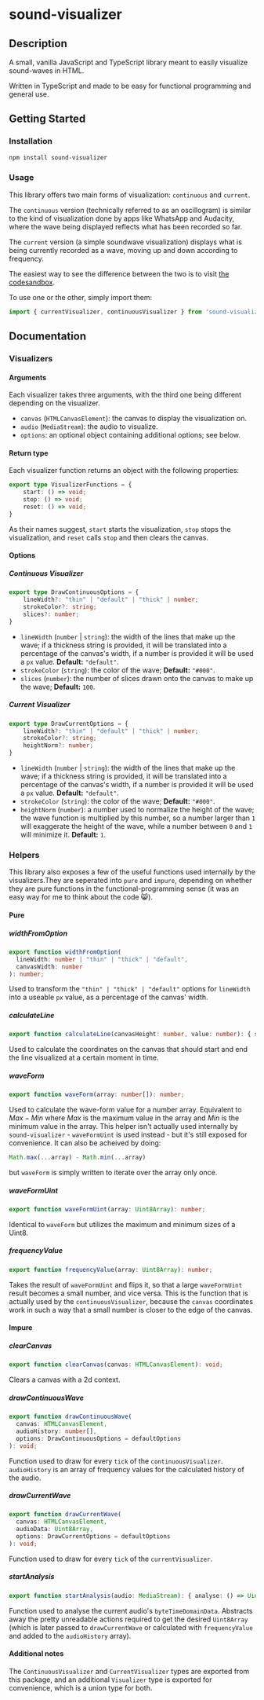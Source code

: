 # sound-visualizer

## Description

A small, vanilla JavaScript and TypeScript library meant to easily visualize sound-waves in HTML.

Written in TypeScript and made to be easy for functional programming and general use.

## Getting Started

### Installation

```bash
npm install sound-visualizer
```

### Usage

This library offers two main forms of visualization: `continuous` and `current`.

The `continuous` version (technically referred to as an oscillogram) is similar to the kind of visualization done by apps like WhatsApp and Audacity, where the wave being displayed reflects what has been recorded so far.

The `current` version (a simple soundwave visualization) displays what is being currently recorded as a wave,
moving up and down according to frequency.

The easiest way to see the difference between the two is to visit [the codesandbox](https://codesandbox.io/p/sandbox/competent-curran-wpmxlu?selection=%5B%7B%22endColumn%22%3A10%2C%22endLineNumber%22%3A19%2C%22startColumn%22%3A10%2C%22startLineNumber%22%3A19%7D%5D).

To use one or the other, simply import them:

```typescript
import { currentVisualizer, continuousVisualizer } from 'sound-visualizer';
```

## Documentation

### Visualizers

#### Arguments

Each visualizer takes three arguments,
with the third one being different depending on the visualizer.

- `canvas` (`HTMLCanvasElement`): the canvas to display the visualization on.
- `audio` (`MediaStream`): the audio to visualize.
- `options`: an optional object containing additional options; see below.

#### Return type

Each visualizer function returns an object with the following properties:

```typescript
export type VisualizerFunctions = {
    start: () => void;
    stop: () => void;
    reset: () => void;
}
```

As their names suggest, `start` starts the visualization, `stop` stops the visualization, and `reset` calls `stop` and then clears the canvas.

#### Options

##### Continuous Visualizer

```typescript
export type DrawContinuousOptions = {
    lineWidth?: "thin" | "default" | "thick" | number;
    strokeColor?: string;
    slices?: number;
}
```

- `lineWidth` (`number` | `string`): the width of the lines that make up the wave; if a thickness string is provided, it will be translated into a percentage of the canvas's width, if a number is provided it will be used a `px` value. **Default:** `"default"`.
- `strokeColor` (`string`): the color of the wave; **Default:** `"#000"`.
- `slices` (`number`): the number of slices drawn onto the canvas to make up the wave; **Default:** `100`.

##### Current Visualizer

```typescript
export type DrawCurrentOptions = {
    lineWidth?: "thin" | "default" | "thick" | number;
    strokeColor?: string;
    heightNorm?: number;
}
```

- `lineWidth` (`number` | `string`): the width of the lines that make up the wave; if a thickness string is provided, it will be translated into a percentage of the canvas's width, if a number is provided it will be used a `px` value. **Default:** `"default"`.
- `strokeColor` (`string`): the color of the wave; **Default:** `"#000"`.
- `heightNorm` (`number`): a number used to normalize the height of the wave; the wave function is multiplied by this number, so a number larger than `1` will exaggerate the height of the wave, while a number between `0` and `1` will minimize it. **Default:** `1`.

### Helpers

This library also exposes a few of the useful functions used internally by the visualizers.They are seperated into `pure` and `impure`, depending on whether they are pure functions in the functional-programming sense (it was an easy way for me to think about the code :smile_cat:).

#### Pure

##### widthFromOption

```typescript
export function widthFromOption(
  lineWidth: number | "thin" | "thick" | "default",
  canvasWidth: number
): number;
```

Used to transform the `"thin" | "thick" | "default"` options for `lineWidth` into a useable `px` value, as a percentage of the canvas' width.

##### calculateLine

```typescript
export function calculateLine(canvasHeight: number, value: number): { start: number; end: number };
```

Used to calculate the coordinates on the canvas that should start and end the line visualized at a certain moment in time.

##### waveForm

```typescript
export function waveForm(array: number[]): number;
```

Used to calculate the wave-form value for a number array. Equivalent to $Max - Min$ where $Max$ is the maximum value in the array and $Min$ is the minimum value in the array. This helper isn't actually used internally by `sound-visualizer` - `waveFormUint` is used instead - but it's still exposed for convenience. It can also be acheived by doing:

```typescript
Math.max(...array) - Math.min(...array)
```

but `waveForm` is simply written to iterate over the array only once.

##### waveFormUint

```typescript
export function waveFormUint(array: Uint8Array): number;
```

Identical to `waveForm` but utilizes the maximum and minimum sizes of a Uint8.

##### frequencyValue

```typescript
export function frequencyValue(array: Uint8Array): number;
```

Takes the result of `waveFormUint` and flips it, so that a large `waveFormUint` result becomes a small number, and vice versa. This is the function that is actually used by the `continuousVisualizer`, because the `canvas` coordinates work in such a way that a small number is closer to the edge of the canvas.

#### Impure

##### clearCanvas

```typescript
export function clearCanvas(canvas: HTMLCanvasElement): void;
```

Clears a canvas with a 2d context.

##### drawContinuousWave

```typescript
export function drawContinuousWave(
  canvas: HTMLCanvasElement,
  audioHistory: number[],
  options: DrawContinuousOptions = defaultOptions
): void;
```

Function used to draw for every `tick` of the `continuousVisualizer`. `audioHistory` is an array of frequency values for the calculated history of the audio.

##### drawCurrentWave

```typescript
export function drawCurrentWave(
  canvas: HTMLCanvasElement,
  audioData: Uint8Array,
  options: DrawCurrentOptions = defaultOptions
): void;
```

Function used to draw for every `tick` of the `currentVisualizer`.

##### startAnalysis

```typescript
export function startAnalysis(audio: MediaStream): { analyse: () => Uint8Array, disconnect: () => void };
```

Function used to analyse the current audio's `byteTimeDomainData`. Abstracts away the pretty unreadable actions required to get the desired `Uint8Array` (which is later passed to `drawCurrentWave` or calculated with `frequencyValue` and added to the `audioHistory` array).

#### Additional notes

The `ContinuousVisualizer` and `CurrentVisualizer` types are exported from this package, and an additional `Visualizer` type is exported for convenience, which is a union type for both.
